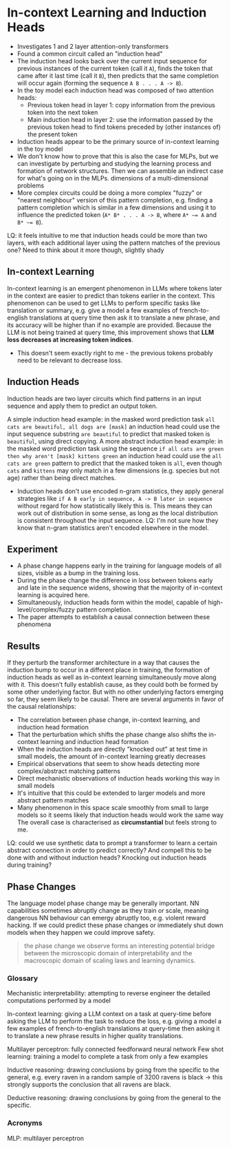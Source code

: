 # In-context Learning and Induction Heads

* Investigates 1 and 2 layer attention-only transformers
* Found a common circuit called an "induction head"
* The induction head looks back over the current input sequence for previous instances of the current token (call it `A`), finds the token that came after it last time (call it `B`),
then predicts that the same completion will occur again (forming the sequence `A B . . . A -> B`).
* In the toy model each induction head was composed of two attention heads:
    * Previous token head in layer 1: copy information from the previous token into the next token
    * Main induction head in layer 2: use the information passed by the previous token head to find tokens preceded by (other instances of) the present token
* Induction heads appear to be the primary source of in-context learning in the toy model 
* We don't know how to prove that this is also the case for MLPs, but we can investigate by perturbing and studying the learning process and formation of network structures.
Then we can assemble an indirect case for what's going on in the MLPs.
dimensions of a multi-dimensional problems
* More complex circuits could be doing a more complex "fuzzy" or "nearest neighbour" version of this pattern completion, e.g. finding a pattern completion which is
similar in a few dimensions and using it to influence the predicted token (`A* B* . . . A -> B`, where `A* ~= A` and `B* ~= B`).

LQ: it feels intuitive to me that induction heads could be more than two layers, with each additional layer using the pattern matches of the previous one? Need to think about it more though, slightly shady

## In-context Learning

In-context learning is an emergent phenomenon in LLMs where tokens later in the context are easier to predict than tokens earlier in the context. This phenomenon can be used to get LLMs to perform specific tasks like translation or summary, e.g. give a model a few examples of french-to-english translations at query time then ask it to translate a new phrase, and its accuracy will be higher than if no example are provided. Because the LLM is not being trained at query time, this improvement shows that **LLM loss decreases at increasing token indices**.
* This doesn't seem exactly right to me - the previous tokens probably need to be relevant to decrease loss.

## Induction Heads

Induction heads are two layer circuits which find patterns in an input sequence and apply them to predict an output token. 

A simple induction head example: in the masked word prediction task `all cats are beautiful, all dogs are [mask]` an induction head could use the input sequence substring `are beautiful` to predict that masked token is `beautiful`, using direct copying.
A more abstract induction head example: in the masked word prediction task using the sequence `if all cats are green then why aren't [mask] kittens green` an induction head could use the `all cats are green` pattern to predict that the masked token is `all`, even though `cats` and `kittens` may only match in a few dimensions (e.g. species but not age) rather than being direct matches.

* Induction heads don't use encoded n-gram statistics, they apply general strategies like `if A B early in sequence, A -> B later in sequence` without regard for how statistically likely this is. This means they can work out of distribution in some sense, as long as the local distribution is consistent throughout the input sequence. LQ: I'm not sure how they know that n-gram statistics aren't encoded elsewhere in the model. 

## Experiment 

* A phase change happens early in the training for language models of all sizes, visible as a bump in the training loss. 
* During the phase change the difference in loss between tokens early and late in the sequence widens, showing that the majority of in-context learning is acquired here.
* Simultaneously, induction heads form within the model, capable of high-level/complex/fuzzy pattern completion.
* The paper attempts to establish a causal connection between these phenomena

## Results

If they perturb the transformer architecture in a way that causes the induction bump to occur in a different place in training, the formation of induction heads as well as in-context learning simultaneously move along with it. This doesn't fully establish cause, as they could both be formed by some other underlying factor. But with no other underlying factors emerging so far, they seem likely to be causal. There are several arguments in favor of the causal relationships:
* The correlation between phase change, in-context learning, and induction head formation
* That the perturbation which shifts the phase change also shifts the in-context learning and induction head formation
* When the induction heads are directly "knocked out" at test time in small models, the amount of in-context learning greatly decreases
* Empirical observations that seem to show heads detecting more complex/abstract matching patterns
* Direct mechanistic observations of induction heads working this way in small models
* It's intuitive that this could be extended to larger models and more abstract pattern matches
* Many phenomenon in this space scale smoothly from small to large models so it seems likely that induction heads would work the same way
The overall case is characterised as **circumstantial** but feels strong to me.

LQ: could we use synthetic data to prompt a transformer to learn a certain abstract connection in order to predict correctly? And compell this to be done with and without induction heads? Knocking out induction heads during training?

## Phase Changes

The language model phase change may be generally important. NN capabilities sometimes abruptly change as they train or scale, meaning dangerous NN behaviour can emergy abruptly too, e.g. violent reward hacking. If we could predict these phase changes or immediately shut down models when they happen we could improve safety.

> the phase change we observe forms an interesting potential bridge between the microscopic domain of interpretability and the macroscopic domain of scaling laws and learning dynamics.

### Glossary

Mechanistic interpretability: attempting to reverse engineer the detailed computations performed by a model

In-context learning: giving a LLM context on a task at query-time before asking the LLM to perform the task to reduce the loss, e.g. giving a model a few examples of french-to-english translations at query-time then asking it to translate a new phrase results in higher quality translations. 

Multilayer perceptron: fully connected feedforward neural network
Few shot learning: training a model to complete a task from only a few examples

Inductive reasoning: drawing conclusions by going from the specific to the general, e.g. every raven in a random sample of 3200 ravens is black -> this strongly supports the conclusion that all ravens are black.

Deductive reasoning: drawing conclusions by going from the general to the specific.

### Acronyms

MLP: multilayer perceptron
